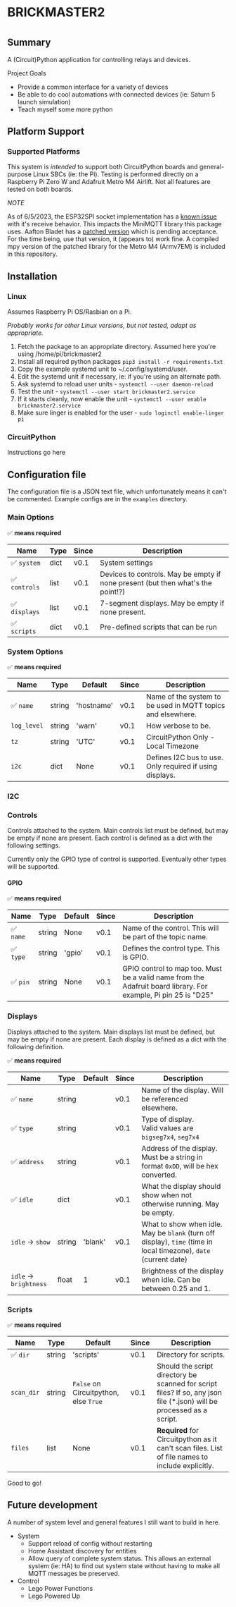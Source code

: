 ####
#
# BRICKMASTER2
#
####

## Summary

A (Circuit)Python application for controlling relays and devices.

Project Goals
* Provide a common interface for a variety of devices
* Be able to do cool automations with connected devices (ie: Saturn 5 launch simulation)
* Teach myself some more python

## Platform Support

### Supported Platforms
This system is *intended* to support both CircuitPython boards and general-purpose Linux SBCs (ie: the Pi). Testing is
performed directly on a Raspberry Pi Zero W and Adafruit Metro M4 Airlift. Not all features are tested on both boards.

*NOTE*

As of 6/5/2023, the ESP32SPI socket implementation has a 
[known issue](https://github.com/adafruit/Adafruit_CircuitPython_MiniMQTT/pull/168) with it's receive behavior. This impacts the 
MiniMQTT library this package uses. Aafton Bladet has a 
[patched version](https://github.com/aaftonbladet/Adafruit_CircuitPython_MiniMQTT/tree/esp32spi_socket_read_fix) which is pending acceptance. For the time being, use that version, it (appears to) work fine.
A compiled mpy version of the patched library for the Metro M4 (Armv7EM) is included in this repository.

## Installation

### Linux

Assumes Raspberry Pi OS/Rasbian on a Pi.

_Probably works for other Linux versions, but not tested, adapt as appropriate._

1. Fetch the package to an appropriate directory. Assumed here you're using /home/pi/brickmaster2
2. Install all required python packages
   `pip3 install -r requirements.txt`
3. Copy the example systemd unit to ~/.config/systemd/user.
4. Edit the systemd unit if necessary, ie: if you're using an alternate path.
5. Ask systemd to reload user units - `systemctl --user daemon-reload`
6. Test the unit - `systemctl --user start brickmaster2.service`
7. If it starts cleanly, now enable the unit - `systemctl --user enable brickmaster2.service`
8. Make sure linger is enabled for the user - `sudo loginctl enable-linger pi`

### CircuitPython

Instructions go here

## Configuration file

The configuration file is a JSON text file, which unfortunately means it can't be commented.
Example configs are in the `examples` directory. 

### Main Options 
:white_check_mark: **means required**

| Name | Type | Since | Description |
| ---- |--| ---- | ----------- |
| :white_check_mark: `system` | dict | v0.1 | System settings |
| :white_check_mark: `controls` | list | v0.1 | Devices to controls. May be empty if none present (but then what's the point!?) |
| :white_check_mark: `displays` | list | v0.1 | 7-segment displays. May be empty if none present. |
| :white_check_mark: `scripts` | dict | v0.1 | Pre-defined scripts that can be run |

### System Options

:white_check_mark: **means required**

| Name                      | Type   | Default    | Since | Description                                                 |
|---------------------------|--------|------------|-------|-------------------------------------------------------------|
| :white_check_mark: `name` | string | 'hostname' | v0.1  | Name of the system to be used in MQTT topics and elsewhere. |
| `log_level`               | string | 'warn'     | v0.1  | How verbose to be.                                          |
| `tz`                      | string | 'UTC'      | v0.1  | CircuitPython Only - Local Timezone                         |
| `i2c`                     | dict   | None       | v0.1  | Defines I2C bus to use. Only required if using displays.    |

### I2C

### Controls

Controls attached to the system. Main controls list must be defined, but may be empty if none are present.
Each control is defined as a dict with the following settings.

Currently only the GPIO type of control is supported. Eventually other types will be supported.

#### GPIO
:white_check_mark: **means required**

| Name                      | Type   | Default | Since | Description                                                                                                    |
|---------------------------|--------|---------|-------|----------------------------------------------------------------------------------------------------------------|
| :white_check_mark: `name` | string | None    | v0.1  | Name of the control. This will be part of the topic name.                                                      |
| :white_check_mark: `type` | string | 'gpio'  | v0.1  | Defines the control type. This is GPIO.                                                                        | 
| :white_check_mark: `pin`  | string | None    | v0.1  | GPIO control to map too. Must be a valid name from the Adafruit board library. For example, Pi pin 25 is "D25" |


### Displays

Displays attached to the system. Main displays list must be defined, but may be empty if none are present. Each display
is defined as a dict with the following definition.

:white_check_mark: **means required**

| Name                         | Type   | Default | Since | Description                                                                                                       |
|------------------------------|--------|---------|-------|-------------------------------------------------------------------------------------------------------------------|
| :white_check_mark: `name`    | string |         | v0.1  | Name of the display. Will be referenced elsewhere.                                                                |
| :white_check_mark: `type`    | string |         | v0.1  | Type of display.<br/>Valid values are `bigseg7x4`, `seg7x4`                                                       |
| :white_check_mark: `address` | string |         | v0.1  | Address of the display. Must be a string in format `0xDD`, will be hex converted.                                 |
| :white_check_mark: `idle`    | dict   |         | v0.1  | What the display should show when not otherwise running. May be empty.                                            |
| `idle` -> `show`             | string | 'blank' | v0.1  | What to show when idle. May be `blank` (turn off display), `time` (time in local timezone), `date` (current date) |
| `idle` -> `brightness`       | float  | 1       | v0.1  | Brightness of the display when idle. Can be between 0.25 and 1.                                                   |

### Scripts

:white_check_mark: **means required**

| Name                     | Type   | Default                               | Since | Description                                                                                                           |
|--------------------------|--------|---------------------------------------|-------|-----------------------------------------------------------------------------------------------------------------------|
| :white_check_mark: `dir` | string | 'scripts'                             | v0.1  | Directory for scripts.                                                                                                |
| `scan_dir`               | string | `False` on Circuitpython, else `True` | v0.1  | Should the script directory be scanned for script files? If so, any json file (*.json) will be processed as a script. |
| `files`                  | list   | None                                  | v0.1  | **Required** for Circuitpython as it can't scan files. List of file names to include explicitly.                      |
Good to go!

## Future development

A number of system level and general features I still want to build in here. 

* System
  * Support reload of config without restarting
  * Home Assistant discovery for entities
  * Allow query of complete system status. This allows an external system (ie: HA) to find out system state without 
  having to make all MQTT messages be preserved.
* Control
  * Lego Power Functions
  * Lego Powered Up
